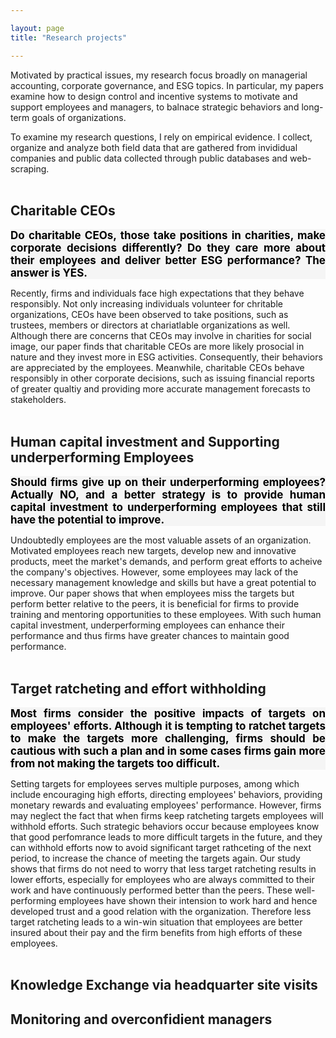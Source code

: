 ```yaml
---

layout: page
title: "Research projects"

---
```



Motivated by practical issues, my research focus broadly on managerial accounting, corporate governance, and ESG topics. In particular, my papers examine how to design control and incentive systems to motivate and support employees and managers, to balnace strategic behaviors and long-term goals of organizations.

To examine my research questions, I rely on empirical evidence. I collect, organize and analyze both field data that are gathered from invididual companies and public data collected through public databases and web-scraping. 
<br>
<br>

## Charitable CEOs
<div style="background-color: whitesmoke; color: black; font-size: 17px; text-align: justify">  <b>Do charitable CEOs, those take positions in charities, make corporate decisions differently? Do they care more about their employees and deliver better ESG performance? The answer is YES. </b> 
</div>

Recently, firms and individuals face high expectations that they behave responsibly. Not only increasing individuals volunteer for chritable organizations, CEOs have been observed to take positions, such as trustees, members or directors at chariatlable organizations as well. Although there are concerns that CEOs may involve in charities for social image, our paper finds that charitable CEOs are more likely prosocial in nature and they invest more in ESG activities. Consequently, their behaviors are appreciated by the employees. Meanwhile, charitable CEOs behave responsibly in other corporate decisions, such as issuing financial reports of greater qualtiy and providing more accurate management forecasts to stakeholders.
<br>
<br>

## Human capital investment and Supporting underperforming Employees
 <div style="background-color: whitesmoke; color: black; font-size: 17px; text-align: justify"> <b> Should firms give up on their underperforming employees? Actually NO, and a better strategy is to provide human capital investment to underperforming employees that still have the potential to improve. </b>
 </div>

Undoubtedly employees are the most valuable assets of an organization. Motivated employees reach new targets, develop new and innovative products, meet the market's demands, and perform great efforts to acheive the company's objectives. However, some employees may lack of the necessary management knowledge and skills but have a great potential to improve. Our paper shows that when employees miss the targets but perform better relative to the peers, it is beneficial for firms to provide training and mentoring opportunities to these employees. With such human capital investment, underperforming employees can enhance their performance and thus firms have greater chances to maintain good performance. 
<br>
<br>

## Target ratcheting and effort withholding
 <div style="background-color: whitesmoke; color: black; font-size: 17px; text-align: justify"> <b> Most firms consider the positive impacts of targets on employees' efforts. Although it is tempting to ratchet targets to make the targets more challenging, firms should be cautious with such a plan and in some cases firms gain more from not making the targets too difficult. </b>
 </div>

Setting targets for employees serves multiple purposes, among which include encouraging high efforts, directing employees' behaviors, providing monetary rewards and evaluating employees' performance. However, firms may neglect the fact that when firms keep ratcheting targets employees will withhold efforts. Such strategic behaviors occur because employees know that good perfomrance leads to more difficult targets in the future, and they can withhold efforts now to avoid significant target rathceting of the next period, to increase the chance of meeting the targets again. Our study shows that firms do not need to worry that less target ratcheting results in lower efforts, especially for employees who are always committed to their work and have continuously performed better than the peers. These well-performing employees have shown their intension to work hard and hence developed trust and a good relation with the organization. Therefore less target ratcheting leads to a win-win situation that employees are better insured about their pay and the firm benefits from high efforts of these employees. 
<br>
<br>

## Knowledge Exchange via headquarter site visits




## Monitoring and overconfidient managers



